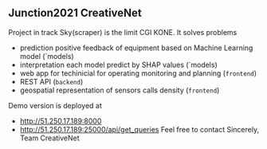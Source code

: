 ## Junction2021 CreativeNet
Project in track Sky(scraper) is the limit CGI KONE. 
It solves problems
- prediction positive feedback of equipment based on Machine Learning model (`models)
- interpretation each model predict by SHAP values (`models)
- web app for techinicial for operating monitoring and planning (`frontend`)
- REST API (`backend`)
- geospatial representation of sensors calls density (`frontend`)

Demo version is deployed at 
+ http://51.250.17.189:8000
+ http://51.250.17.189:25000/api/get_queries
Feel free to contact
Sincerely, Team CreativeNet
